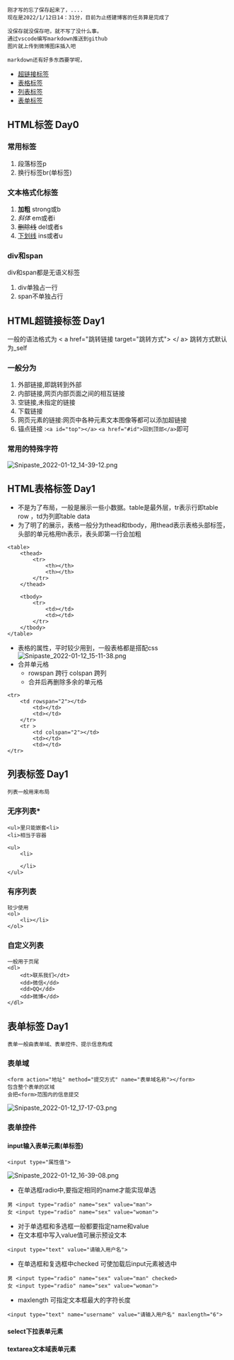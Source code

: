 
```
刚才写的忘了保存起来了，....
现在是2022/1/12日14：31分，目前为止搭建博客的任务算是完成了

没保存就没保存吧，就不写了没什么事。
通过vscode编写markdown推送到github
图片就上传到微博图床插入吧

markdown还有好多东西要学呢，
```
 <link rel="short icon" href="http://tva1.sinaimg.cn/thumbnail/006wklZvly1gyb2lfc7i9j34002zs7wj.jpg">
 
<!-- 此为目录 -->
- [超链接标签](#HTML超链接标签)
- [表格标签](#HTML表格标签)
- [列表标签](#列表标签)
- [表单标签](#表单标签)





## <a id="HTML标签">HTML标签 Day0</a>
### 常用标签

1. 段落标签p
2. 换行标签br(单标签)

### 文本格式化标签

1. <b>加粗</b> strong或b
2. <em>斜体</em> em或者i
3. <del>删除线</del> del或者s
4. <ins>下划线</ins> ins或者u

### div和span
div和span都是无语义标签

1. div单独占一行
2. span不单独占行






## <a id="HTML超链接标签">HTML超链接标签 Day1</a>

 一般的语法格式为 &lt; a  href="跳转链接  target="跳转方式"&gt; &lt;/ a&gt; 跳转方式默认为_self 

### 一般分为

 1. 外部链接,即跳转到外部
 2. 内部链接,网页内部页面之间的相互链接
 3. 空链接,未指定的链接
 4. 下载链接
 5. 网页元素的链接:网页中各种元素文本图像等都可以添加超链接
 6. 锚点链接 :`<a id="top"></a>` `<a href="#id">回到顶部</a>`即可

### 常用的特殊字符
![Snipaste_2022-01-12_14-39-12.png](http://tva1.sinaimg.cn/large/006wklZvly1gyavusfetuj30uc0deafo.jpg)

## <a id="HTML表格标签">HTML表格标签 Day1</a>

- 不是为了布局，一般是展示一些小数据。table是最外层，tr表示行即table row ，td为列即table data
- 为了明了的展示，表格一般分为thead和tbody，用thead表示表格头部标签，头部的单元格用th表示，表头即第一行会加粗

```
<table>
    <thead>
        <tr>
            <th></th>
            <th></th>
        </tr>
    </thead>

    <tbody>
        <tr>
            <td></td>
            <td></td>
        </tr>
    </tbody>
</table>
```

- 表格的属性，平时较少用到，一般表格都是搭配css
![Snipaste_2022-01-12_15-11-38.png](http://tva1.sinaimg.cn/large/006wklZvly1gyaxf5amawj30vs097dkg.jpg)
- 合并单元格
  - rowspan 跨行 colspan 跨列
  - 合并后再删除多余的单元格


```
<tr>
    <td rowspan="2"></td>
        <td></td>
        <td></td>
    </tr>
    <tr >
        <td colspan="2"></td>
        <td></td>
        <td></td>
</tr>
```




## <a id="列表标签">列表标签 Day1</a>
```
列表一般用来布局
```

### 无序列表*
```
<ul>里只能嵌套<li>
<li>相当于容器

<ul>
    <li>
        
    </li>
</ul>

```
### 有序列表
```
较少使用
<ol>
    <li></li>
</ol>
```

### 自定义列表
```
一般用于页尾
<dl>
    <dt>联系我们</dt>
    <dd>微信</dd>
    <dd>QQ</dd>
    <dd>微博</dd>
</dl>
```




## <a id="表单标签">表单标签 Day1</a>
```
表单一般由表单域、表单控件、提示信息构成
```
### 表单域
```
<form action="地址" method="提交方式" name="表单域名称"></form>
包含整个表单的区域
会把<form>范围内的信息提交
```
![Snipaste_2022-01-12_17-17-03.png](http://tva1.sinaimg.cn/large/006wklZvly1gyb0cp048oj30u605xq5l.jpg)

### 表单控件

#### input输入表单元素(单标签)
```
<input type="属性值">
```
![Snipaste_2022-01-12_16-39-08.png](http://tva1.sinaimg.cn/large/006wklZvly1gyb0jcq5x1j30wf0grqag.jpg)
  
- 在单选框radio中,要指定相同的name才能实现单选
```
男 <input type="radio" name="sex" value="man">
女 <input type="radio" name="sex" value="woman">
```
- 对于单选框和多选框一般都要指定name和value
- 在文本框中写入value值可展示预设文本
```
<input type="text" value="请输入用户名">
```
- 在单选框和复选框中checked 可使加载后input元素被选中
```
男 <input type="radio" name="sex" value="man" checked>
女 <input type="radio" name="sex" value="woman">
```
- maxlength 可指定文本框最大的字符长度

```
<input type="text" name="username" value="请输入用户名" maxlength="6">
```
#### select下拉表单元素






#### textarea文本域表单元素